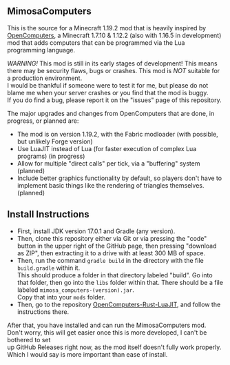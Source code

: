 ## MimosaComputers

This is the source for a Minecraft 1.19.2 mod that is heavily inspired by [OpenComputers](https://github.com/MightyPirates/OpenComputers),
a Minecraft 1.7.10 & 1.12.2 (also with 1.16.5 in development) mod that adds computers that can be programmed via the Lua programming language.

*WARNING!* This mod is still in its early stages of development! This means there may be security flaws, bugs or crashes.
This mod is *NOT* suitable for a production environment.  
I would be thankful if someone were to test it for me, but please do not blame me when your server crashes or you find that the mod is buggy.  
If you do find a bug, please report it on the "issues" page of this repository.

The major upgrades and changes from OpenComputers that are done, in progress, or planned are:
* The mod is on version 1.19.2, with the Fabric modloader (with possible, but unlikely Forge version)
* Use LuaJIT instead of Lua (for faster execution of complex Lua programs) (in progress)
* Allow for multiple "direct calls" per tick, via a "buffering" system (planned)
* Include better graphics functionality by default, so players don't have to implement basic 
things like the rendering of triangles themselves. (planned)

## Install Instructions
* First, install JDK version 17.0.1 and Gradle (any version).  
* Then, clone this repository either via Git or via pressing the "code"
button in the upper right of the GitHub page,
then pressing "download as ZIP", then extracting it to a drive with at least 300 MB of space.   
* Then, run the command `gradle build` in the directory with the file `build.gradle` within it.  
This should produce a folder in that directory labeled "build". Go into that folder, then go into
the `libs` folder within that. There should be a file labeled `mimosa_computers-(version).jar`.  
Copy that into your `mods` folder.
* Then, go to the repository [OpenComputers-Rust-LuaJIT](https://github.com/ThatCodingGuy86/MimosaComputers-Rust-LuaJIT), and follow the instructions there.

After that, you have installed and can run the MimosaComputers mod.  
Don't worry, this will get easier once this is more developed, I can't be bothered to set  
up GitHub Releases right now, as the mod itself doesn't fully work properly. Which I would say is more important than ease of install.